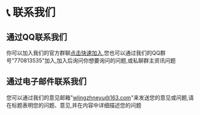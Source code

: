 # 📞 联系我们

## 通过QQ联系我们

你可以加入我们的官方群聊[点击快速加入](http://qm.qq.com/cgi-bin/qm/qr?\_wv=1027\&k=QLrR-96sjjag6kW4s4aEiaCgSISS82rQ\&authKey=dT4xz1yY6M0JZSwPr5M1KylWGRQtKsrebJR4k5KY17ydwj7WgsH5KKKArRDzunLU\&noverify=0\&group\_code=770813535),您也可以通过我们的QQ群号"770813535"加入,加入后询问你想要询问的问题,或私聊群主资讯问题

## 通过电子邮件联系我们

您可以通过我们的意见邮箱"wlingzhneyu@163.com"来发送您的意见或问题,请在标题表明您的问题、意见,并在内容中详细描述您的问题
